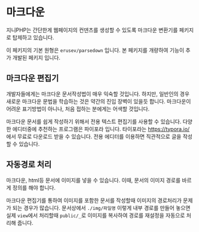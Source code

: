 # 마크다운
지니PHP는 간단한게 웹페이지의 컨덴츠를 생성할 수 있도록 마크다운 변환기를 페키지로 탑제하고 있습니다. 

이 페키지의 기본 원형은 `erusev/parsedown` 입니다. 본 페키지를 개량하여 기능이 추가 개발된 페키지 입니다.

## 마크다운 편집기
개발자들에게는 마크다운 문서작성법이 매우 익숙할 것입니다. 하지만, 일반인의 경우 새로운 마크다운 문법을 학습하는 것은 약간의 진입 장벽이 있을듯 합니다.
마크다운이 어려운 표기방법이 아니나, 처음 접하는 분에게는 어색할 것입니다.

마크다운 문서를 쉽게 작성하기 위해서 전용 텍스트 편집기를 사용할 수 있습니다. 다양한 에디터중에 추천하는 프로그램은 파이포라 입니다.
타이포라는 https://typora.io/ 에서 무료로 다운로드 받을 수 있습니다. 전용 에디터를 이용하면 직관적으로 글을 작성할 수 있습니다.


## 자동경로 처리
마크다운, html등 문서에 이미지를 넣을 수 있습니다. 이때, 문서의 이미지 경로를 바르게 정의를 해야 합니다.

마크다운 편집기를 통하여 이미지를 포함한 문서를 작성할때 이미지의 경로처리가 문제가 되는 경우가 많습니다. 문서상에서 `./img/파일명` 이렇게 내부 경로를 만들어 놓으면
실제 `view`에서 처리할때 `public/_`로 이미지를 복사하여 경로를 재설정을 자동으로 처리해 줍니다.
